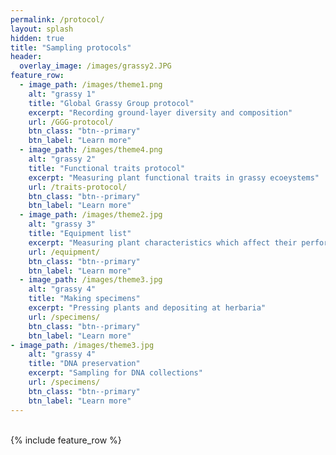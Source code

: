 ```yaml
---
permalink: /protocol/
layout: splash
hidden: true
title: "Sampling protocols"
header:
  overlay_image: /images/grassy2.JPG
feature_row:
  - image_path: /images/theme1.png
    alt: "grassy 1"
    title: "Global Grassy Group protocol"
    excerpt: "Recording ground-layer diversity and composition"
    url: /GGG-protocol/
    btn_class: "btn--primary"
    btn_label: "Learn more"
  - image_path: /images/theme4.png
    alt: "grassy 2"
    title: "Functional traits protocol"
    excerpt: "Measuring plant functional traits in grassy ecoeystems"
    url: /traits-protocol/
    btn_class: "btn--primary"
    btn_label: "Learn more"   
  - image_path: /images/theme2.jpg
    alt: "grassy 3"
    title: "Equipment list"
    excerpt: "Measuring plant characteristics which affect their performance"
    url: /equipment/
    btn_class: "btn--primary"
    btn_label: "Learn more"
  - image_path: /images/theme3.jpg
    alt: "grassy 4"
    title: "Making specimens"
    excerpt: "Pressing plants and depositing at herbaria"
    url: /specimens/
    btn_class: "btn--primary"
    btn_label: "Learn more"
- image_path: /images/theme3.jpg
    alt: "grassy 4"
    title: "DNA preservation"
    excerpt: "Sampling for DNA collections"
    url: /specimens/
    btn_class: "btn--primary"
    btn_label: "Learn more"
---
```

<br>
{% include feature_row %}
